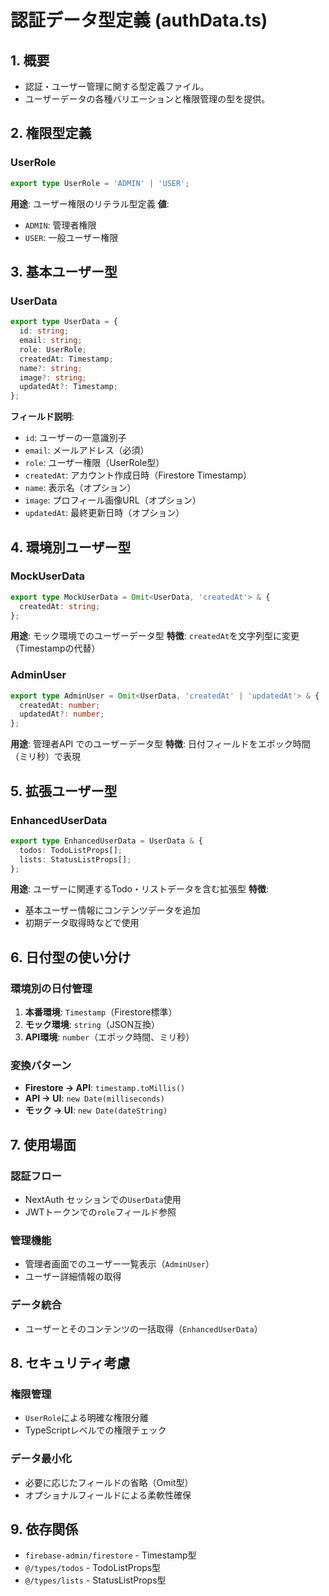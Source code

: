 # 認証データ型定義 (authData.ts)

## 1. 概要

- 認証・ユーザー管理に関する型定義ファイル。
- ユーザーデータの各種バリエーションと権限管理の型を提供。

## 2. 権限型定義

### UserRole
```typescript
export type UserRole = 'ADMIN' | 'USER';
```
**用途**: ユーザー権限のリテラル型定義
**値**:
- `ADMIN`: 管理者権限
- `USER`: 一般ユーザー権限

## 3. 基本ユーザー型

### UserData
```typescript
export type UserData = {
  id: string;
  email: string;
  role: UserRole;
  createdAt: Timestamp;
  name?: string;
  image?: string;
  updatedAt?: Timestamp;
};
```

**フィールド説明**:
- `id`: ユーザーの一意識別子
- `email`: メールアドレス（必須）
- `role`: ユーザー権限（UserRole型）
- `createdAt`: アカウント作成日時（Firestore Timestamp）
- `name`: 表示名（オプション）
- `image`: プロフィール画像URL（オプション）
- `updatedAt`: 最終更新日時（オプション）

## 4. 環境別ユーザー型

### MockUserData
```typescript
export type MockUserData = Omit<UserData, 'createdAt'> & {
  createdAt: string;
};
```
**用途**: モック環境でのユーザーデータ型
**特徴**: `createdAt`を文字列型に変更（Timestampの代替）

### AdminUser
```typescript
export type AdminUser = Omit<UserData, 'createdAt' | 'updatedAt'> & {
  createdAt: number;
  updatedAt?: number;
};
```
**用途**: 管理者API でのユーザーデータ型
**特徴**: 日付フィールドをエポック時間（ミリ秒）で表現

## 5. 拡張ユーザー型

### EnhancedUserData
```typescript
export type EnhancedUserData = UserData & {
  todos: TodoListProps[];
  lists: StatusListProps[];
};
```
**用途**: ユーザーに関連するTodo・リストデータを含む拡張型
**特徴**: 
- 基本ユーザー情報にコンテンツデータを追加
- 初期データ取得時などで使用

## 6. 日付型の使い分け

### 環境別の日付管理
1. **本番環境**: `Timestamp`（Firestore標準）
2. **モック環境**: `string`（JSON互換）
3. **API環境**: `number`（エポック時間、ミリ秒）

### 変換パターン
- **Firestore → API**: `timestamp.toMillis()`
- **API → UI**: `new Date(milliseconds)`
- **モック → UI**: `new Date(dateString)`

## 7. 使用場面

### 認証フロー
- NextAuth セッションでの`UserData`使用
- JWTトークンでの`role`フィールド参照

### 管理機能
- 管理者画面でのユーザー一覧表示（`AdminUser`）
- ユーザー詳細情報の取得

### データ統合
- ユーザーとそのコンテンツの一括取得（`EnhancedUserData`）

## 8. セキュリティ考慮

### 権限管理
- `UserRole`による明確な権限分離
- TypeScriptレベルでの権限チェック

### データ最小化
- 必要に応じたフィールドの省略（Omit型）
- オプショナルフィールドによる柔軟性確保

## 9. 依存関係

- `firebase-admin/firestore` - Timestamp型
- `@/types/todos` - TodoListProps型
- `@/types/lists` - StatusListProps型